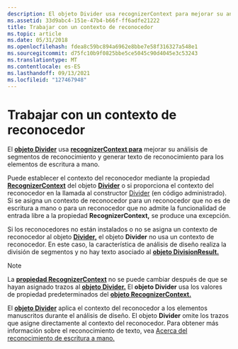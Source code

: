```yaml
---
description: El objeto Divider usa recognizerContext para mejorar su análisis de segmentos de reconocimiento y generar texto de reconocimiento para los elementos de escritura a mano.
ms.assetid: 33d9abc4-151e-47b4-b66f-ff6adfe21222
title: Trabajar con un contexto de reconocedor
ms.topic: article
ms.date: 05/31/2018
ms.openlocfilehash: fdea8c59bc894a6962e8bbe7e58f316327a548e1
ms.sourcegitcommit: d75fc10b9f0825bbe5ce5045c90d4045e3c53243
ms.translationtype: MT
ms.contentlocale: es-ES
ms.lasthandoff: 09/13/2021
ms.locfileid: "127467948"
---
```

# <a name="working-with-a-recognizer-context"></a>Trabajar con un contexto de reconocedor

El [**objeto Divider**](inkdivider-class.md) usa [**recognizerContext para**](inkrecognizercontext-class.md) mejorar su análisis de segmentos de reconocimiento y generar texto de reconocimiento para los elementos de escritura a mano.

Puede establecer el contexto del reconocedor mediante la propiedad [**RecognizerContext**](/windows/win32/api/msinkaut15/nf-msinkaut15-iinkdivider-get_recognizercontext) del objeto [**Divider**](inkdivider-class.md) o si proporciona el contexto del reconocedor en la llamada al constructor [Divider](/previous-versions/ms839465(v=msdn.10)) (en código administrado). Si se asigna un contexto de reconocedor para un reconocedor que no es de escritura a mano o para un reconocedor que no admite la funcionalidad de entrada libre a la propiedad **RecognizerContext,** se produce una excepción.

Si los reconocedores no están instalados o no se asigna un contexto de reconocedor al objeto [**Divider,**](inkdivider-class.md) el objeto **Divider** no usa un contexto de reconocedor. En este caso, la característica de análisis de diseño realiza la división de segmentos y no hay texto asociado al [**objeto DivisionResult.**](/windows/desktop/api/msinkaut15/nn-msinkaut15-iinkdivisionresult)

> [!Note]  
> La [**propiedad RecognizerContext**](/windows/win32/api/msinkaut15/nf-msinkaut15-iinkdivider-get_recognizercontext) no se puede cambiar después de que se hayan asignado trazos al [**objeto Divider.**](inkdivider-class.md) El **objeto Divider** usa los valores de propiedad predeterminados del [**objeto RecognizerContext.**](inkrecognizercontext-class.md)

 

El [**objeto Divider**](inkdivider-class.md) aplica el contexto del reconocedor a los elementos manuscritos durante el análisis de diseño. El objeto **Divider** omite los trazos que asigne directamente al contexto del reconocedor. Para obtener más información sobre el reconocimiento de texto, vea [Acerca del reconocimiento de escritura a mano.](about-handwriting-recognition.md)

 

 
